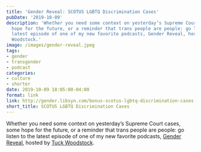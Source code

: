 ```yaml
---
title: 'Gender Reveal: SCOTUS LGBTQ Discrimination Cases'
pubDate: '2019-10-09'
description: 'Whether you need some context on yesterday’s Supreme Court cases, some
  hope for the future, or a reminder that trans people are people: go listen to the
  latest episode of one of my new favorite podcasts, Gender Reveal, hosted by Tuck
  Woodstock.'
image: /images/gender-reveal.jpeg
tags:
- gender
- transgender
- podcast
categories:
- culture
- shorter
date: 2019-10-09 18:05:00-04:00
format: link
link: http://gender.libsyn.com/bonus-scotus-lgbtq-discrimination-cases
short_title: SCOTUS LGBTQ Discrimination Cases
---
```


Whether you need some context on yesterday’s Supreme Court cases, some hope for the future, or a reminder that trans people are people: go listen to the latest episode of one of my new favorite podcasts, [Gender Reveal](https://www.genderpodcast.com), hosted by [Tuck Woodstock](https://tuckwoodstock.com).
